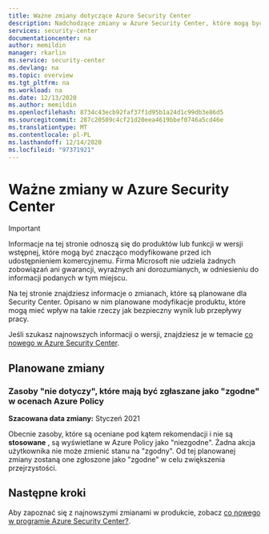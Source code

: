 ```yaml
---
title: Ważne zmiany dotyczące Azure Security Center
description: Nadchodzące zmiany w Azure Security Center, które mogą być potrzebne, i dla których może być konieczne zaplanowanie
services: security-center
documentationcenter: na
author: memildin
manager: rkarlin
ms.service: security-center
ms.devlang: na
ms.topic: overview
ms.tgt_pltfrm: na
ms.workload: na
ms.date: 12/13/2020
ms.author: memildin
ms.openlocfilehash: 8734c43ecb92faf37f1d95b1a24d1c99db3e86d5
ms.sourcegitcommit: 287c20509c4cf21d20eea4619bbef0746a5cd46e
ms.translationtype: MT
ms.contentlocale: pl-PL
ms.lasthandoff: 12/14/2020
ms.locfileid: "97371921"
---
```

# <a name="important-upcoming-changes-to-azure-security-center"></a>Ważne zmiany w Azure Security Center

> [!IMPORTANT]
> Informacje na tej stronie odnoszą się do produktów lub funkcji w wersji wstępnej, które mogą być znacząco modyfikowane przed ich udostępnieniem komercyjnemu. Firma Microsoft nie udziela żadnych zobowiązań ani gwarancji, wyraźnych ani dorozumianych, w odniesieniu do informacji podanych w tym miejscu.

Na tej stronie znajdziesz informacje o zmianach, które są planowane dla Security Center. Opisano w nim planowane modyfikacje produktu, które mogą mieć wpływ na takie rzeczy jak bezpieczny wynik lub przepływy pracy.

Jeśli szukasz najnowszych informacji o wersji, znajdziesz je w temacie [co nowego w Azure Security Center](release-notes.md).


## <a name="planned-changes"></a>Planowane zmiany

### <a name="not-applicable-resources-to-be-reported-as-compliant-in-azure-policy-assessments"></a>Zasoby "nie dotyczy", które mają być zgłaszane jako "zgodne" w ocenach Azure Policy

**Szacowana data zmiany:** Styczeń 2021

Obecnie zasoby, które są oceniane pod kątem rekomendacji i nie są **stosowane** , są wyświetlane w Azure Policy jako "niezgodne". Żadna akcja użytkownika nie może zmienić stanu na "zgodny". Od tej planowanej zmiany zostaną one zgłoszone jako "zgodne" w celu zwiększenia przejrzystości.


## <a name="next-steps"></a>Następne kroki

Aby zapoznać się z najnowszymi zmianami w produkcie, zobacz [co nowego w programie Azure Security Center?](release-notes.md).